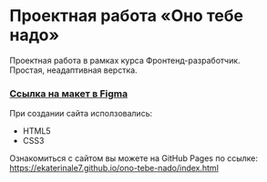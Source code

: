 # Проектная работа «Оно тебе надо»
  
Проектная работа в рамках курса Фронтенд-разработчик.  
Простая, неадаптивная верстка.  
  
  
### [Ссылка на макет в Figma](https://www.figma.com/file/rsjz3JtXRXhRBDMIjDHdty/Yandex-(%D0%90%D1%83%D0%BA%D1%86%D0%B8%D0%BE%D0%BD)?type=design&node-id=702-2&mode=design&t=BqUKNl334V9d5Q8y-0)  
  
При создании сайта исползовались:  
  
* HTML5
* CSS3
  
Ознакомиться с сайтом вы можете на GitHub Pages по ссылке:  
https://ekaterinale7.github.io/ono-tebe-nado/index.html  